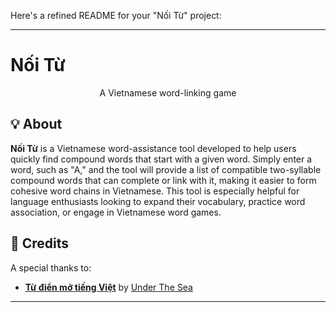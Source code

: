 Here's a refined README for your "Nối Từ" project:

---

# Nối Từ

<p align="center">A Vietnamese word-linking game</p>

## 💡 About

**Nối Từ** is a Vietnamese word-assistance tool developed to help users quickly find compound words that start with a given word. Simply enter a word, such as "A," and the tool will provide a list of compatible two-syllable compound words that can complete or link with it, making it easier to form cohesive word chains in Vietnamese. This tool is especially helpful for language enthusiasts looking to expand their vocabulary, practice word association, or engage in Vietnamese word games.

## 💌 Credits

A special thanks to:
- [**Từ điển mở tiếng Việt**](https://github.com/undertheseanlp/dictionary) by [Under The Sea](https://github.com/undertheseanlp)

---
